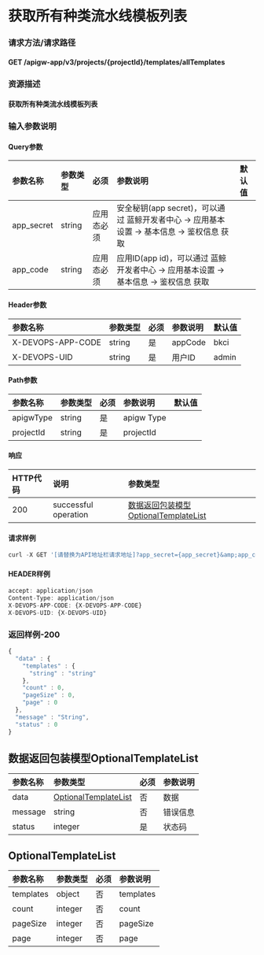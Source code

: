 # 获取所有种类流水线模板列表

### 请求方法/请求路径

#### GET  /apigw-app/v3/projects/{projectId}/templates/allTemplates

### 资源描述

#### 获取所有种类流水线模板列表

### 输入参数说明

#### Query参数

| 参数名称 | 参数类型 | 必须 | 参数说明 | 默认值 |
| :--- | :--- | :--- | :--- | :--- |
| app\_secret | string | 应用态必须 | 安全秘钥\(app secret\)，可以通过 蓝鲸开发者中心 -&gt; 应用基本设置 -&gt; 基本信息 -&gt; 鉴权信息 获取 |  |
| app\_code | string | 应用态必须 | 应用ID\(app id\)，可以通过 蓝鲸开发者中心 -&gt; 应用基本设置 -&gt; 基本信息 -&gt; 鉴权信息 获取 |  |

#### Header参数

| 参数名称 | 参数类型 | 必须 | 参数说明 | 默认值 |
| :--- | :--- | :--- | :--- | :--- |
| X-DEVOPS-APP-CODE | string | 是 | appCode | bkci |
| X-DEVOPS-UID | string | 是 | 用户ID | admin |

#### Path参数

| 参数名称 | 参数类型 | 必须 | 参数说明 | 默认值 |
| :--- | :--- | :--- | :--- | :--- |
| apigwType | string | 是 | apigw Type |  |
| projectId | string | 是 | projectId |  |

#### 响应

| HTTP代码 | 说明 | 参数类型 |
| :--- | :--- | :--- |
| 200 | successful operation | [数据返回包装模型OptionalTemplateList]() |

#### 请求样例

```javascript
curl -X GET '[请替换为API地址栏请求地址]?app_secret={app_secret}&amp;app_code={app_code}'
```

#### HEADER样例

```javascript
accept: application/json
Content-Type: application/json
X-DEVOPS-APP-CODE: {X-DEVOPS-APP-CODE}
X-DEVOPS-UID: {X-DEVOPS-UID}
```

### 返回样例-200

```javascript
{
  "data" : {
    "templates" : {
      "string" : "string"
    },
    "count" : 0,
    "pageSize" : 0,
    "page" : 0
  },
  "message" : "String",
  "status" : 0
}
```

## 数据返回包装模型OptionalTemplateList

| 参数名称 | 参数类型 | 必须 | 参数说明 |
| :--- | :--- | :--- | :--- |
| data | [OptionalTemplateList]() | 否 | 数据 |
| message | string | 否 | 错误信息 |
| status | integer | 是 | 状态码 |

## OptionalTemplateList

| 参数名称 | 参数类型 | 必须 | 参数说明 |
| :--- | :--- | :--- | :--- |
| templates | object | 否 | templates |
| count | integer | 否 | count |
| pageSize | integer | 否 | pageSize |
| page | integer | 否 | page |

